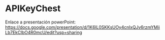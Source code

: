 # APIKeyChest

Enlace a presentación powerPoint: https://docs.google.com/presentation/d/1K6IL0SKKsUOy4cnIxQJv6rzmYMiiLb7EkClbO4R0mcU/edit?usp=sharing